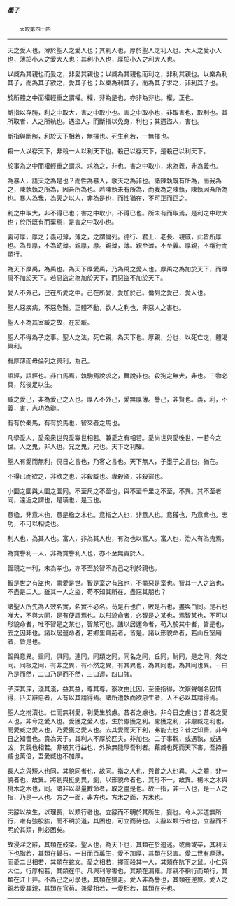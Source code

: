 

##### 墨子
　　`大取第四十四`

* * *

天之愛人也，薄於聖人之愛人也；其利人也，厚於聖人之利人也。大人之愛小人也，薄於小人之愛大人也；其利小人也，厚於小人之利大人也。

以臧為其親也而愛之，非愛其親也；以臧為其親也而利之，非利其親也。以樂為利其子，而為其子欲之，愛其子也；以樂為利其子，而為其子求之，非利其子也。

於所體之中而權輕重之謂權。權，非為是也，亦非為非也。權，正也。

斷指以存腕，利之中取大，害之中取小也。害之中取小也，非取害也，取利也。其所取者，人之所執也。遇盜人，而斷指以免身，利也；其遇盜人，害也。

斷指與斷腕，利於天下相若，無擇也。死生利若，一無擇也。

殺一人以存天下，非殺一人以利天下也。殺己以存天下，是殺己以利天下。

於事為之中而權輕重之謂求。求為之，非也。害之中取小，求為義，非為義也。

為暴人，語天之為是也？而性為暴人，歌天之為非也。諸陳執既有所為，而我為之，陳執執之所為，因吾所為也。若陳執未有所為，而我為之陳執，陳執因吾所為也。暴人為我，為天之以人，非為是也，而性猶在，不可正而正之。

利之中取大，非不得已也；害之中取小，不得已也。所未有而取焉，是利之中取大也；於所既有而棄焉，是害之中取小也。

義可厚，厚之；義可薄，薄之，之謂倫列。德行、君上、老長、親戚，此皆所厚也。為長厚，不為幼薄。親厚，厚。親薄，薄。親至薄，不至義。厚親，不稱行而類行。

為天下厚禹，為禹也。為天下厚愛禹，乃為禹之愛人也。厚禹之為加於天下，而厚禹不加於天下。若惡盜之為加於天下，而惡盜不加於天下。

愛人不外己，己在所愛之中。己在所愛，愛加於己。倫列之愛己，愛人也。

聖人惡疾病，不惡危難。正體不動，欲人之利也，非惡人之害也。

聖人不為其室臧之故，在於臧。

聖人不得為子之事。聖人之法，死亡親，為天下也。厚親，分也，以死亡之，體渴興利。

有厚薄而毋倫列之興利，為己。

語經，語經也。非白馬焉，執駒焉說求之，舞說非也。殺狗之無犬，非也。三物必具，然後足以生。

臧之愛己，非為愛己之人也。厚人不外己，愛無厚薄。譽己，非賢也。義，利，不義，害，志功為辯。

有有於秦馬，有有於馬也，智來者之馬也。

凡學愛人，愛衆衆世與愛寡世相若。兼愛之有相若。愛尚世與愛後世，一若今之世。人之鬼，非人也。兄之鬼，兄也。天下之利驩。

聖人有愛而無利，俔日之言也，乃客之言也。天下無人，子墨子之言也，猶在。

不得已而欲之，非欲之也，非殺臧也。專殺盜，非殺盜也。

小圜之圜與大圜之圜同。不至尺之不至也，與不至千里之不至，不異。其不至者同，遠近之謂也，是璜也，是玉也。

意楹，非意木也，意是楹之木也。意指之人也，非意人也。意獲也，乃意禽也。志功，不可以相從也。

利人也，為其人也。富人，非為其人也，有為也以富人。富人也，治人有為鬼焉。

為賞譽利一人，非為賞譽利人也，亦不至無貴於人。

智親之一利，未為孝也，亦不至於智不為己之利於親也。

智是世之有盜也，盡愛是世。智是室之有盜也，不盡惡是室也。智其一人之盜也，不盡是二人。雖其一人之盜，苟不知其所在，盡惡其朋也？

諸聖人所先為人效名實，名實不必名。苟是石也白，敗是石也，盡與白同。是石也唯大，不與大同，是有便謂焉也。以形貌命者，必智是之某也，焉智某也，不可以形貌命者，唯不智是之某也，智某可也。諸以居運命者，苟入於其中者，皆是也，去之因非也。諸以居運命者，若鄉里齊荊者，皆是。諸以形貌命者，若山丘室廟者，皆是也。

智與意異。重同，俱同，連同，同類之同，同名之同，丘同，鮒同，是之同，然之同。同根之同，有非之異，有不然之異，有其異也，為其同也，為其同也異。一曰乃是而然，二曰乃是而不然，三曰遷，四曰強。

子深其深，淺其淺，益其益，尊其尊。察次由比因，至優指得，次察聲端名因情得，匹夫辭惡者，人有以其請得焉。諸所遭執而欲惡生者，人不必以其請得焉。

聖人之拊瀆也。仁而無利愛，利愛生於慮。昔者之慮也，非今日之慮也；昔者之愛人也，非今之愛人也。愛獲之愛人也，生於慮獲之利。慮獲之利，非慮臧之利也，而愛臧之愛人也，乃愛獲之愛人也。去其愛而天下利，弗能去也？昔之知嗇，非今日之知嗇也。貴為天子，其利人不厚於匹夫，非加也。二子事親，或遇孰，或遇凶，其親也相若。非彼其行益也，外執無能厚吾利者。藉臧也死而天下害，吾持養臧也萬倍，吾愛臧也不加厚。

長人之與短人也同，其貌同者也，故同。指之人也，與首之人也異。人之體，非一貌者也，故異。將劍與挺劍異，劍，以形貌命者也，其形不一，故異。楊木之木與桃木之木也，同。諸非以舉量數命者，取之盡是也。故一指，非一人也，是一人之指，乃是一人也。方之一面，非方也，方木之面，方木也。

夫辭以故生，以理長，以類行者也。立辭而不明於其所生，妄也。今人非道無所行，唯有強股肱，而不明於道，其困也，可立而待也。夫辭以類行者也，立辭而不明於其類，則必困矣。

故浸淫之辭，其類在鼓栗。聖人也，為天下也，其類在於追迷。或壽或卒，其利天下也指若，其類在礜石。一日而百萬生，愛不加厚，其類在惡害。愛二世有厚薄，而愛二世相若，其類在蛇文。愛之相若，擇而殺其一人，其類在阬下之鼠。小仁與大仁，行厚相若，其類在申。凡興利除害也，其類在漏雍。厚親不稱行而類行，其類在江上井。不為己之可學也，其類在獵走。愛人非為譽也，其類在逆旅。愛人之親若愛其親，其類在官苟。兼愛相若，一愛相若，其類在死也。

* * *

